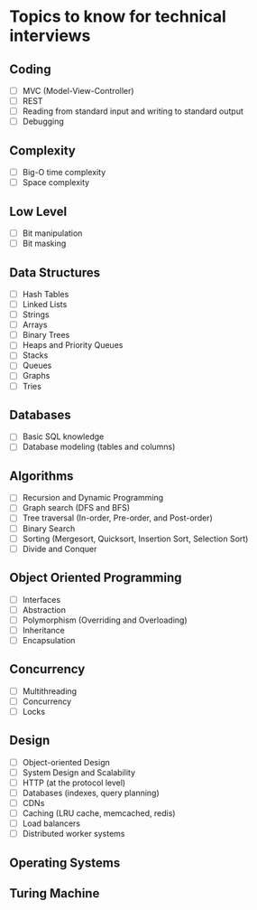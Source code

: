 # Topics to know for technical interviews

## Coding
- [ ] MVC (Model-View-Controller)
- [ ] REST
- [ ] Reading from standard input and writing to standard output
- [ ] Debugging

## Complexity
- [ ]  Big-O time complexity
- [ ]  Space complexity

## Low Level
- [ ]  Bit manipulation
- [ ]  Bit masking

##  Data Structures
- [ ]  Hash Tables
- [ ]  Linked Lists
- [ ]  Strings
- [ ]  Arrays
- [ ]  Binary Trees
- [ ]  Heaps and Priority Queues
- [ ]  Stacks
- [ ]  Queues
- [ ]  Graphs
- [ ]  Tries 

## Databases
- [ ]  Basic SQL knowledge
- [ ]  Database modeling (tables and columns)

## Algorithms
- [ ] Recursion and Dynamic Programming
- [ ] Graph search (DFS and BFS)
- [ ] Tree traversal (In-order, Pre-order, and Post-order)
- [ ] Binary Search
- [ ] Sorting (Mergesort, Quicksort, Insertion Sort, Selection Sort)
- [ ] Divide and Conquer

## Object Oriented Programming
- [ ] Interfaces
- [ ] Abstraction
- [ ] Polymorphism (Overriding and Overloading)
- [ ] Inheritance
- [ ] Encapsulation

## Concurrency
- [ ] Multithreading
- [ ] Concurrency
- [ ] Locks

## Design
- [ ] Object-oriented Design
- [ ] System Design and Scalability
- [ ] HTTP (at the protocol level)
- [ ] Databases (indexes, query planning)
- [ ] CDNs
- [ ] Caching (LRU cache, memcached, redis)
- [ ] Load balancers
- [ ] Distributed worker systems

## Operating Systems

## Turing Machine
